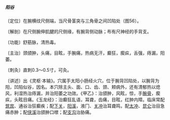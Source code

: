 ##### 阳谷

〔定位〕在腕横纹尺侧端，当尺骨茎突与三角骨之间凹陷处（图56）。

〔解剖〕在尺侧腕伸肌腱的尺侧缘，有腕背侧动脉；布有尺神经的手背支。

〔功能〕舒筋脉，清热毒。

〔主治〕颈颌肿，头痛，目眩，手腕痛，热病无汗，癫狂，瘈疭，舌强，痔漏，阳萎。

〔刺灸〕直刺0.3～0.5寸，可灸。

〔讲述〕出《灵枢·本输》。穴属手太阳小肠经火穴，位于腕背凹陷处，以腕背为阳，凹陷似谷，因名。本穴除主头、面、口、齿、颈、颊病外，还有清郁热以熄风，利湿热治痔漏，并治阳萎之功效。《甲乙》：治颌肿，风眩，惊，手[腕骨](https://www.gmzyjc.com/read/zjs/zjs3.1.4-6-0.0.3.3.4.md)，瘈疭，头眩目痛。《玉龙经》：治癫狂乱语，耳聋，齿痛，目眩，红肿内障。临床常配[筑宾](https://www.gmzyjc.com/read/zjs/zjs3.1.7-8-0.0.2.3.9.md)、通谷治狂癫疾；配[下关](https://www.gmzyjc.com/read/zjs/zjs3.1.1-3-0.1.3.3.7.md)，[阳溪](https://www.gmzyjc.com/read/zjs/zjs3.1.1-3-0.1.2.3.5.md)，液冂、[关冲](https://www.gmzyjc.com/read/zjs/zjs3.1.9-12-0.0.2.3.1.md)治耳聋鸣，配[太冲](https://www.gmzyjc.com/read/zjs/zjs3.1.9-12-0.0.4.3.3.md)、[昆仑](https://www.gmzyjc.com/read/zjs/zjs3.1.7-8-0.0.1.3.60.md)治目急痛赤肿；配[侠溪](https://www.gmzyjc.com/read/zjs/zjs3.1.9-12-0.0.3.3.43.md)治颌肿口噤；配[支沟](https://www.gmzyjc.com/read/zjs/zjs3.1.9-12-0.0.2.3.6.md)治胁痛。
